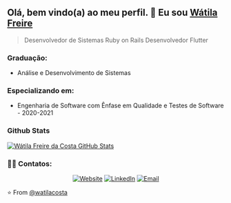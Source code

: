 ## Olá, bem vindo(a) ao meu perfil. 👋 Eu sou [Wátila Freire](http://watilacosta.com.br)
> Desenvolvedor de Sistemas Ruby on Rails
> Desenvolvedor Flutter

### Graduação:
- Análise e Desenvolvimento de Sistemas

### Especializando em:
- Engenharia de Software com Ênfase em Qualidade e Testes de Software - 2020-2021

### Github Stats

[![Wátila Freire da Costa GitHub Stats](https://github-readme-stats.vercel.app/api?username=watilacosta&show_icons=true&count_private=true)](https://github.com/watilacosta)

<h3> 🤝🏻 Contatos:</h3>

<p align="center">
<a href="https://www.watilacosta.com.br" target="_blank"><img alt="Website" src="https://img.shields.io/badge/Website-www.watilacosta.com.br-red?style=flat&logo=google-chrome"></a>
<a href="https://www.linkedin.com/in/watilacosta/" target="_blank"><img alt="LinkedIn" src="https://img.shields.io/badge/LinkedIn-@watilacosta-green?style=flat&logo=linkedin"></a>
<a href="mailto:watilafreire26@gmail.com"><img alt="Email" src="https://img.shields.io/badge/Email-watilafreire26@gmail.com-blue?style=flat&logo=gmail"></a>
</p>


⭐️ From [@watilacosta](https://github.com/watilacosta)

